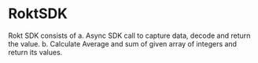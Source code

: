 # RoktSDK

Rokt SDK consists of
a.	 Async SDK call to capture data, decode and return the value.
b.	Calculate Average and sum of given array of integers and return its values.

